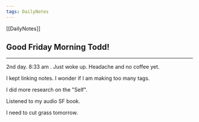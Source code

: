 ```yaml
---
tags: DailyNotes
---
```


[[DailyNotes]]

## Good  Friday  Morning Todd!

----

2nd day. 8:33 am . Just woke up. Headache and no coffee yet.

I kept linking notes.  I wonder if I am making too many tags.

I did more research on the "Self".

Listened to my audio SF book.

I need to cut grass tomorrow.
